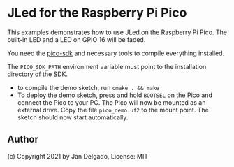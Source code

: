 # JLed for the Raspberry Pi Pico

This examples demonstrates how to use JLed on the Raspberry Pi Pico. The
built-in LED and a LED on GPIO 16 will be faded.

You need the [pico-sdk](https://github.com/raspberrypi/pico-sdk) and 
necessary tools to compile everything installed.

The `PICO_SDK_PATH` environment variable must point to the installation
directory of the SDK.

* to compile the demo sketch, run `cmake . && make` 
* To deploy the demo sketch, press and hold `BOOTSEL` on the Pico and connect
  the Pico to your PC. The Pico will now be mounted as an external drive. Copy
  the file `pico_demo.uf2` to the mount point. The sketch should now start
  automatically.

## Author 

(c) Copyright 2021 by Jan Delgado, License: MIT


